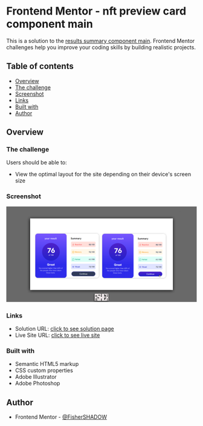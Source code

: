 # Frontend Mentor - nft preview card component main

This is a solution to the [results summary component main](https://www.frontendmentor.io/challenges/nft-preview-card-component-SbdUL_w0U). Frontend Mentor challenges help you improve your coding skills by building realistic projects.

## Table of contents

- [Overview](#overview)
- [The challenge](#the-challenge)
- [Screenshot](#screenshot)
- [Links](#links)
- [Built with](#built-with)
- [Author](#author)

## Overview

### The challenge

Users should be able to:

- View the optimal layout for the site depending on their device's screen size

### Screenshot

![](./assets/design/Screenshots.jpg)

### Links

- Solution URL: [click to see solution page]()
- Live Site URL: [click to see live site]()

### Built with

- Semantic HTML5 markup
- CSS custom properties
- Adobe Illustrator
- Adobe Photoshop

## Author

- Frontend Mentor - [@FisherSHADOW](https://www.frontendmentor.io/profile/FisherSHADOW)
